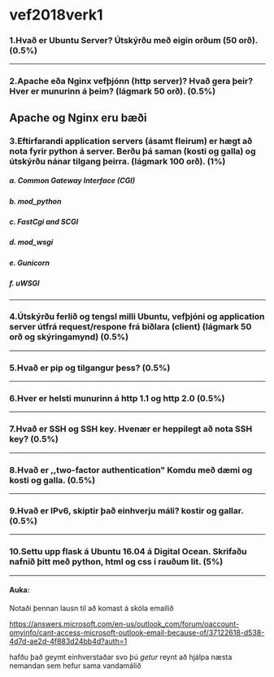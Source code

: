# vef2018verk1

### 1.Hvað er Ubuntu Server? Útskýrðu með eigin orðum (50 orð). (0.5%)

---------
### 2.Apache eða Nginx vefþjónn (http server)? Hvað gera þeir? Hver er munurinn á þeim? (lágmark 50 orð). (0.5%)

Apache og Nginx eru bæði
---------
### 3.Eftirfarandi application servers (ásamt fleirum) er hægt að nota fyrir python á server. Berðu þá saman (kosti og galla) og útskýrðu nánar tilgang þeirra. (lágmark 100 orð). (1%)
##### a. Common Gateway Interface (CGI)
##### b. mod_python
##### c. FastCgi and SCGI
##### d. mod_wsgi
##### e. Gunicorn
##### f. uWSGI

--------
### 4.Útskýrðu ferlið og tengsl milli Ubuntu, vefþjóni og application server útfrá request/respone frá biðlara (client) (lágmark 50 orð og skýringamynd) (0.5%)

---------
### 5.Hvað er pip og tilgangur þess? (0.5%)

---------
### 6.Hver er helsti munurinn á http 1.1 og http 2.0 (0.5%)

---------
### 7.Hvað er SSH og SSH key. Hvenær er heppilegt að nota SSH key? (0.5%)

---------
### 8.Hvað er ,,two-factor authentication" Komdu með dæmi og kosti og galla. (0.5%)

---------
### 9.Hvað er IPv6, skiptir það einhverju máli? kostir og gallar. (0.5%)

---------
### 10.Settu upp flask á Ubuntu 16.04 á Digital Ocean. Skrifaðu nafnið þitt með python, html og css í rauðum lit. (5%)

---------
#### Auka:
Notaði þennan lausn til að komast á skóla emailið

https://answers.microsoft.com/en-us/outlook_com/forum/oaccount-omyinfo/cant-access-microsoft-outlook-email-because-of/37122618-d538-4d7d-ae2d-4f883d24bb4d?auth=1

hafðu það geymt einhverstaðar svo þú *getur* reynt að hjálpa næsta nemandan sem hefur sama vandamálið
